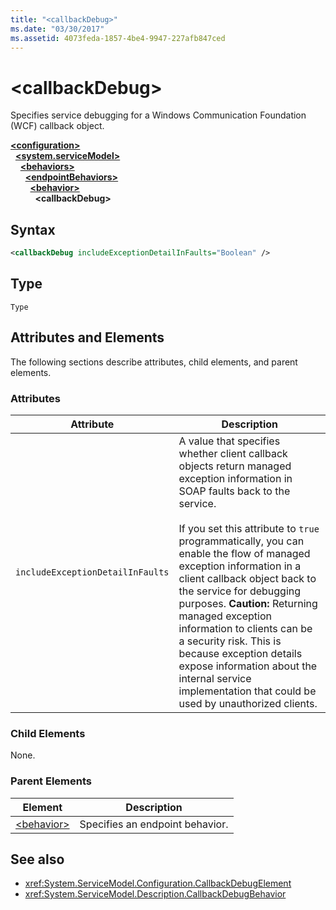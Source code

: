 ```yaml
---
title: "<callbackDebug>"
ms.date: "03/30/2017"
ms.assetid: 4073feda-1857-4be4-9947-227afb847ced
---
```

# \<callbackDebug>
Specifies service debugging for a Windows Communication Foundation (WCF) callback object.  
  
[**\<configuration>**](../configuration-element.md)\
&nbsp;&nbsp;[**\<system.serviceModel>**](system-servicemodel.md)\
&nbsp;&nbsp;&nbsp;&nbsp;[**\<behaviors>**](behaviors.md)\
&nbsp;&nbsp;&nbsp;&nbsp;&nbsp;&nbsp;[**\<endpointBehaviors>**](endpointbehaviors.md)\
&nbsp;&nbsp;&nbsp;&nbsp;&nbsp;&nbsp;&nbsp;&nbsp;[**\<behavior>**](behavior-of-endpointbehaviors.md)\
&nbsp;&nbsp;&nbsp;&nbsp;&nbsp;&nbsp;&nbsp;&nbsp;&nbsp;&nbsp;**\<callbackDebug>**  
  
## Syntax  
  
```xml  
<callbackDebug includeExceptionDetailInFaults="Boolean" />
```  
  
## Type  
 `Type`  
  
## Attributes and Elements  
 The following sections describe attributes, child elements, and parent elements.  
  
### Attributes  
  
|Attribute|Description|  
|---------------|-----------------|  
|`includeExceptionDetailInFaults`|A value that specifies whether client callback objects return managed exception information in SOAP faults back to the service.<br /><br /> If you set this attribute to `true` programmatically, you can enable the flow of managed exception information in a client callback object back to the service for debugging purposes. **Caution:**  Returning managed exception information to clients can be a security risk. This is because exception details expose information about the internal service implementation that could be used by unauthorized clients.|  
  
### Child Elements  
 None.  
  
### Parent Elements  
  
|Element|Description|  
|-------------|-----------------|  
|[\<behavior>](behavior-of-endpointbehaviors.md)|Specifies an endpoint behavior.|  
  
## See also

- <xref:System.ServiceModel.Configuration.CallbackDebugElement>
- <xref:System.ServiceModel.Description.CallbackDebugBehavior>
